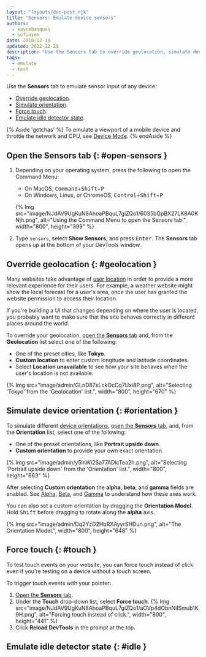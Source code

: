 ```yaml
---
layout: "layouts/doc-post.njk"
title: "Sensors: Emulate device sensors"
authors:
  - kaycebasques
  - sofiayem
date: 2018-12-18
updated: 2022-12-29
description: "Use the Sensors tab to override geolocation, simulate device orientation, force touch, and emulate idle state."
tags:
  - emulate
  - test
---
```


Use the **Sensors** tab to emulate sensor input of any device:

- [Override geolocation](#geolocation).
- [Simulate orientation](#orientation).
- [Force touch](#touch).
- [Emulate idle detector state](#idle).

{% Aside 'gotchas' %}
To emulate a viewport of a mobile device and throttle the network and CPU, see [Device Mode](/docs/devtools/device-mode/).
{% endAside %}

## Open the Sensors tab {: #open-sensors }

1.  Depending on your operating system, press the following to open the Command Menu:

    - On MacOS, <kbd>Command</kbd>+<kbd>Shift</kbd>+<kbd>P</kbd>
    - On Windows, Linux, or ChromeOS, <kbd>Control</kbd>+<kbd>Shift</kbd>+<kbd>P</kbd>

    {% Img src="image/NJdAV9UgKuN8AhoaPBquL7giZQo1/6035bGpBX27LK8A0KNjh.png", alt="Using the Command Menu to open the Sensors tab.", width="800", height="399" %}

1.  Type `sensors`, select **Show Sensors**, and press <kbd>Enter</kbd>. The **Sensors** tab opens up at the bottom of your DevTools window.

## Override geolocation {: #geolocation }

Many websites take advantage of [user location][5] in order to provide a more relevant experience for their users. For example, a weather website might show the local forecast for a user's area, once the user has granted the website permission to access their location.

If you're building a UI that changes depending on where the user is located, you probably want to make sure that the site behaves correctly in different places around the world.

To override your geolocation, [open the **Sensors** tab](#open-sensors) and, from the **Geolocation** list select one of the following:

- One of the preset cities, like **Tokyo**.
- **Custom location** to enter custom longitude and latitude coordinates.
- Select **Location unavailable** to see how your site behaves when the user's location is not available.

{% Img src="image/admin/GLnD87xLckOcCq7Uxi8P.png", alt="Selecting 'Tokyo' from the 'Geolocation' list.", width="800", height="670" %}

## Simulate device orientation {: #orientation }

To simulate different [device orientations][1], [open the **Sensors** tab](#open-sensors), and, from the **Orientation** list, select one of the following:

- One of the preset orientations, like **Portrait upside down**.
- **Custom orientation** to provide your own exact orientation.

{% Img src="image/admin/y5lnWi2Sa77ADlcTea2h.png", alt="Selecting 'Portrait upside down' from the 'Orientation' list.", width="800", height="663" %}

After selecting **Custom orientation** the **alpha**, **beta**, and **gamma** fields are
enabled. See [Alpha][2], [Beta][3], and [Gamma][4] to understand how these axes work.

You can also set a custom orientation by dragging the **Orientation Model**. Hold
<kbd>Shift</kbd> before dragging to rotate along the **alpha** axis.

{% Img src="image/admin/Dq2YzD2HbRXAyyrSHDun.png", alt="The Orientation Model.", width="800", height="648" %}

## Force touch {: #touch }

To test touch events on your website, you can force touch instead of click even if you're testing on a device without a touch screen.

To trigger touch events with your pointer:

1. [Open the **Sensors** tab](#open-sensors).
1. Under the **Touch** drop-down list, select **Force touch**.
   {% Img src="image/NJdAV9UgKuN8AhoaPBquL7giZQo1/aOVp4dObnNiISmub1K9H.png", alt="Forcing touch instead of click.", width="800", height="441" %}
1. Click **Reload DevTools** in the prompt at the top.

## Emulate idle detector state {: #idle }


[1]: https://web.dev/device-orientation/
[2]: https://web.dev/device-orientation/#alpha
[3]: https://web.dev/device-orientation/#beta
[4]: https://web.dev/device-orientation/#gamma
[5]: https://web.dev/user-location/

